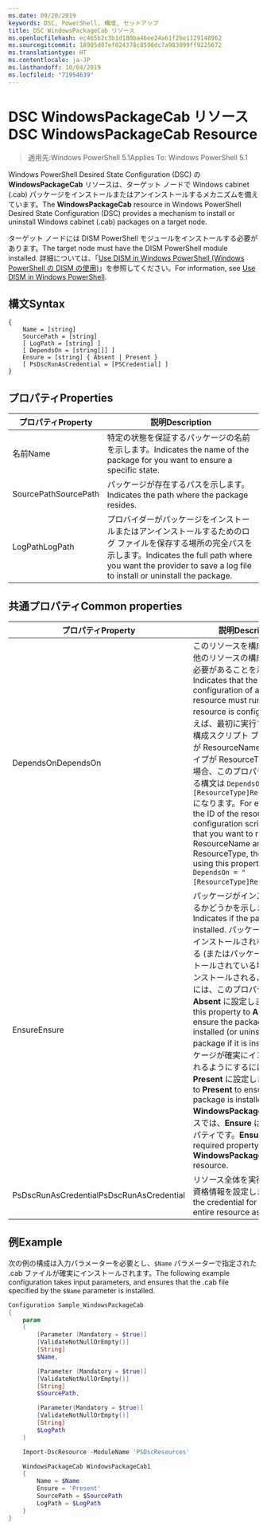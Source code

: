 ```yaml
---
ms.date: 09/20/2019
keywords: DSC, PowerShell, 構成, セットアップ
title: DSC WindowsPackageCab リソース
ms.openlocfilehash: ec465b2c3b1d180ba46ee24a61f2be1129148962
ms.sourcegitcommit: 18985d07ef024378c8590dc7a983099ff9225672
ms.translationtype: HT
ms.contentlocale: ja-JP
ms.lasthandoff: 10/04/2019
ms.locfileid: "71954639"
---
```

# <a name="dsc-windowspackagecab-resource"></a><span data-ttu-id="6d05c-103">DSC WindowsPackageCab リソース</span><span class="sxs-lookup"><span data-stu-id="6d05c-103">DSC WindowsPackageCab Resource</span></span>

> <span data-ttu-id="6d05c-104">適用先:Windows PowerShell 5.1</span><span class="sxs-lookup"><span data-stu-id="6d05c-104">Applies To: Windows PowerShell 5.1</span></span>

<span data-ttu-id="6d05c-105">Windows PowerShell Desired State Configuration (DSC) の **WindowsPackageCab** リソースは、ターゲット ノードで Windows cabinet (.cab) パッケージをインストールまたはアンインストールするメカニズムを備えています。</span><span class="sxs-lookup"><span data-stu-id="6d05c-105">The **WindowsPackageCab** resource in Windows PowerShell Desired State Configuration (DSC) provides a mechanism to install or uninstall Windows cabinet (.cab) packages on a target node.</span></span>

<span data-ttu-id="6d05c-106">ターゲット ノードには DISM PowerShell モジュールをインストールする必要があります。</span><span class="sxs-lookup"><span data-stu-id="6d05c-106">The target node must have the DISM PowerShell module installed.</span></span> <span data-ttu-id="6d05c-107">詳細については、「[Use DISM in Windows PowerShell (Windows PowerShell の DISM の使用)](/windows-hardware/manufacture/desktop/use-dism-in-windows-powershell-s14)」を参照してください。</span><span class="sxs-lookup"><span data-stu-id="6d05c-107">For information, see [Use DISM in Windows PowerShell](/windows-hardware/manufacture/desktop/use-dism-in-windows-powershell-s14).</span></span>

## <a name="syntax"></a><span data-ttu-id="6d05c-108">構文</span><span class="sxs-lookup"><span data-stu-id="6d05c-108">Syntax</span></span>

```Syntax
{
    Name = [string]
    SourcePath = [string]
    [ LogPath = [string] ]
    [ DependsOn = [string[]] ]
    Ensure = [string] { Absent | Present }
    [ PsDscRunAsCredential = [PSCredential] ]
}
```

## <a name="properties"></a><span data-ttu-id="6d05c-109">プロパティ</span><span class="sxs-lookup"><span data-stu-id="6d05c-109">Properties</span></span>

|<span data-ttu-id="6d05c-110">プロパティ</span><span class="sxs-lookup"><span data-stu-id="6d05c-110">Property</span></span> |<span data-ttu-id="6d05c-111">説明</span><span class="sxs-lookup"><span data-stu-id="6d05c-111">Description</span></span> |
|---|---|
|<span data-ttu-id="6d05c-112">名前</span><span class="sxs-lookup"><span data-stu-id="6d05c-112">Name</span></span> |<span data-ttu-id="6d05c-113">特定の状態を保証するパッケージの名前を示します。</span><span class="sxs-lookup"><span data-stu-id="6d05c-113">Indicates the name of the package for you want to ensure a specific state.</span></span> |
|<span data-ttu-id="6d05c-114">SourcePath</span><span class="sxs-lookup"><span data-stu-id="6d05c-114">SourcePath</span></span> |<span data-ttu-id="6d05c-115">パッケージが存在するパスを示します。</span><span class="sxs-lookup"><span data-stu-id="6d05c-115">Indicates the path where the package resides.</span></span> |
|<span data-ttu-id="6d05c-116">LogPath</span><span class="sxs-lookup"><span data-stu-id="6d05c-116">LogPath</span></span> |<span data-ttu-id="6d05c-117">プロバイダーがパッケージをインストールまたはアンインストールするためのログ ファイルを保存する場所の完全パスを示します。</span><span class="sxs-lookup"><span data-stu-id="6d05c-117">Indicates the full path where you want the provider to save a log file to install or uninstall the package.</span></span> |

## <a name="common-properties"></a><span data-ttu-id="6d05c-118">共通プロパティ</span><span class="sxs-lookup"><span data-stu-id="6d05c-118">Common properties</span></span>

|<span data-ttu-id="6d05c-119">プロパティ</span><span class="sxs-lookup"><span data-stu-id="6d05c-119">Property</span></span> |<span data-ttu-id="6d05c-120">説明</span><span class="sxs-lookup"><span data-stu-id="6d05c-120">Description</span></span> |
|---|---|
|<span data-ttu-id="6d05c-121">DependsOn</span><span class="sxs-lookup"><span data-stu-id="6d05c-121">DependsOn</span></span> |<span data-ttu-id="6d05c-122">このリソースを構成する前に、他のリソースの構成を実行する必要があることを示します。</span><span class="sxs-lookup"><span data-stu-id="6d05c-122">Indicates that the configuration of another resource must run before this resource is configured.</span></span> <span data-ttu-id="6d05c-123">たとえば、最初に実行するリソース構成スクリプト ブロックの ID が ResourceName で、そのタイプが ResourceType である場合、このプロパティを使用する構文は `DependsOn = "[ResourceType]ResourceName"` になります。</span><span class="sxs-lookup"><span data-stu-id="6d05c-123">For example, if the ID of the resource configuration script block that you want to run first is ResourceName and its type is ResourceType, the syntax for using this property is `DependsOn = "[ResourceType]ResourceName"`.</span></span> |
|<span data-ttu-id="6d05c-124">Ensure</span><span class="sxs-lookup"><span data-stu-id="6d05c-124">Ensure</span></span> |<span data-ttu-id="6d05c-125">パッケージがインストールされるかどうかを示します。</span><span class="sxs-lookup"><span data-stu-id="6d05c-125">Indicates if the package is installed.</span></span> <span data-ttu-id="6d05c-126">パッケージが確実にインストールされないようにする (またはパッケージがインストールされている場合はアンインストールされるようにする) には、このプロパティを **Absent** に設定します。</span><span class="sxs-lookup"><span data-stu-id="6d05c-126">Set this property to **Absent** to ensure the package is not installed (or uninstall the package if it is installed).</span></span> <span data-ttu-id="6d05c-127">パッケージが確実にインストールされるようにするには、これを **Present** に設定します。</span><span class="sxs-lookup"><span data-stu-id="6d05c-127">Set it to **Present** to ensure the package is installed.</span></span> <span data-ttu-id="6d05c-128">**WindowsPackageCab** リソースでは、**Ensure** は必須のプロパティです。</span><span class="sxs-lookup"><span data-stu-id="6d05c-128">**Ensure** is a required property on the **WindowsPackageCab** resource.</span></span> |
|<span data-ttu-id="6d05c-129">PsDscRunAsCredential</span><span class="sxs-lookup"><span data-stu-id="6d05c-129">PsDscRunAsCredential</span></span> |<span data-ttu-id="6d05c-130">リソース全体を実行するための資格情報を設定します。</span><span class="sxs-lookup"><span data-stu-id="6d05c-130">Sets the credential for running the entire resource as.</span></span> |

## <a name="example"></a><span data-ttu-id="6d05c-131">例</span><span class="sxs-lookup"><span data-stu-id="6d05c-131">Example</span></span>

<span data-ttu-id="6d05c-132">次の例の構成は入力パラメーターを必要とし、`$Name` パラメーターで指定された .cab ファイルが確実にインストールされます。</span><span class="sxs-lookup"><span data-stu-id="6d05c-132">The following example configuration takes input parameters, and ensures that the .cab file specified by the `$Name` parameter is installed.</span></span>

```powershell
Configuration Sample_WindowsPackageCab
{
    param
    (
        [Parameter (Mandatory = $true)]
        [ValidateNotNullOrEmpty()]
        [String]
        $Name,

        [Parameter (Mandatory = $true)]
        [ValidateNotNullOrEmpty()]
        [String]
        $SourcePath,

        [Parameter(Mandatory = $true)]
        [ValidateNotNullOrEmpty()]
        [String]
        $LogPath
    )

    Import-DscResource -ModuleName 'PSDscResources'

    WindowsPackageCab WindowsPackageCab1
    {
        Name = $Name
        Ensure = 'Present'
        SourcePath = $SourcePath
        LogPath = $LogPath
    }
}
```